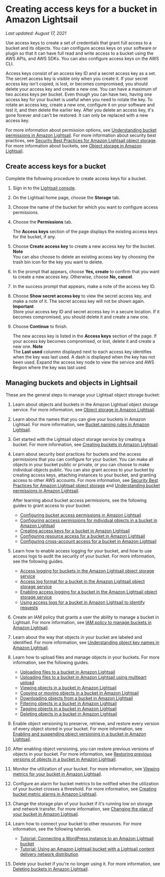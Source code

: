 # Creating access keys for a bucket in Amazon Lightsail<a name="amazon-lightsail-creating-bucket-access-keys"></a>

 *Last updated: August 17, 2021* 

Use access keys to create a set of credentials that grant full access to a bucket and its objects\. You can configure access keys on your software or plugin so that it can have full read and write access to a bucket using the AWS APIs, and AWS SDKs\. You can also configure access keys on the AWS CLI\.

Access keys consist of an access key ID and a secret access key as a set\. The secret access key is visible only when you create it\. If your secret access key isn't copied, is lost, or becomes compromised, you should delete your access key and create a new one\. You can have a maximum of two access keys per bucket\. Even though you can have two, having one access key for your bucket is useful when you need to rotate the key\. To rotate an access key, create a new one, configure it on your software and test it, and then delete the earlier key\. After you delete an access key, it's gone forever and can't be restored\. It can only be replaced with a new access key\.

For more information about permission options, see [Understanding bucket permissions in Amazon Lightsail](amazon-lightsail-understanding-bucket-permissions.md)\. For more information about security best practices, see [Security Best Practices for Amazon Lightsail object storage](amazon-lightsail-bucket-security-best-practices.md)\. For more information about buckets, see [Object storage in Amazon Lightsail](buckets-in-amazon-lightsail.md)\.

## Create access keys for a bucket<a name="create-bucket-access-keys"></a>

Complete the following procedure to create access keys for a bucket\.

1. Sign in to the [Lightsail console](https://lightsail.aws.amazon.com/)\.

1. On the Lightsail home page, choose the **Storage** tab\.

1. Choose the name of the bucket for which you want to configure access permissions\.

1. Choose the **Permissions** tab\.

   The **Access keys** section of the page displays the existing access keys for the bucket, if any\.

1. Choose **Create access key** to create a new access key for the bucket\.
**Note**  
You can also choose to delete an existing access key by choosing the trash bin icon for the key you want to delete\.

1. In the prompt that appears, choose **Yes, create** to confirm that you want to create a new access key\. Otherwise, choose **No, cancel**\.

1. In the success prompt that appears, make a note of the access key ID\.

1. Choose **Show secret access key** to view the secret access key, and make a note of it\. The secret access key will not be shown again\.
**Important**  
Store your access key ID and secret access key in a secure location\. If it becomes compromised, you should delete it and create a new one\.

1. Choose **Continue** to finish\.

   The new access key is listed in the **Access keys** section of the page\. If your access key becomes compromised, or lost, delete it and create a new one\.
**Note**  
The **Last used** colunmn displayed next to each access key identifies when the key was last used\. A dash is displayed when the key has not been used\. Expand the access key node to view the service and AWS Region where the key was last used\.

## Managing buckets and objects in Lightsail<a name="bucket-access-keys-managing-buckets-and-objects"></a>

These are the general steps to manage your Lightsail object storage bucket:

1. Learn about objects and buckets in the Amazon Lightsail object storage service\. For more information, see [Object storage in Amazon Lightsail](buckets-in-amazon-lightsail.md)\.

1. Learn about the names that you can give your buckets in Amazon Lightsail\. For more information, see [Bucket naming rules in Amazon Lightsail](bucket-naming-rules-in-amazon-lightsail.md)\.

1. Get started with the Lightsail object storage service by creating a bucket\. For more information, see [Creating buckets in Amazon Lightsail](amazon-lightsail-creating-buckets.md)\.

1. Learn about security best practices for buckets and the access permissions that you can configure for your bucket\. You can make all objects in your bucket public or private, or you can choose to make individual objects public\. You can also grant access to your bucket by creating access keys, attaching instances to your bucket, and granting access to other AWS accounts\. For more information, see [Security Best Practices for Amazon Lightsail object storage](amazon-lightsail-bucket-security-best-practices.md) and [Understanding bucket permissions in Amazon Lightsail](amazon-lightsail-understanding-bucket-permissions.md)\.

   After learning about bucket access permissions, see the following guides to grant access to your bucket:
   + [Configuring bucket access permissions in Amazon Lightsail](amazon-lightsail-configuring-bucket-permissions.md)
   + [Configuring access permissions for individual objects in a bucket in Amazon Lightsail](amazon-lightsail-configuring-individual-object-access.md)
   + [Creating access keys for a bucket in Amazon Lightsail](#amazon-lightsail-creating-bucket-access-keys)
   + [Configuring resource access for a bucket in Amazon Lightsail](amazon-lightsail-configuring-bucket-resource-access.md)
   + [Configuring cross\-account access for a bucket in Amazon Lightsail](amazon-lightsail-configuring-bucket-cross-account-access.md)

1. Learn how to enable access logging for your bucket, and how to use access logs to audit the security of your bucket\. For more information, see the following guides\.
   + [Access logging for buckets in the Amazon Lightsail object storage service](amazon-lightsail-bucket-access-logs.md)
   + [Access log format for a bucket in the Amazon Lightsail object storage service](amazon-lightsail-bucket-access-log-format.md)
   + [Enabling access logging for a bucket in the Amazon Lightsail object storage service](amazon-lightsail-enabling-bucket-access-logs.md)
   + [Using access logs for a bucket in Amazon Lightsail to identify requests](amazon-lightsail-using-bucket-access-logs.md)

1. Create an IAM policy that grants a user the ability to manage a bucket in Lightsail\. For more information, see [IAM policy to manage buckets in Amazon Lightsail](amazon-lightsail-bucket-management-policies.md)\.

1. Learn about the way that objects in your bucket are labeled and identified\. For more information, see [Understanding object key names in Amazon Lightsail](understanding-bucket-object-key-names-in-amazon-lightsail.md)\.

1. Learn how to upload files and manage objects in your buckets\. For more information, see the following guides\.
   + [Uploading files to a bucket in Amazon Lightsail](amazon-lightsail-uploading-files-to-a-bucket.md)
   + [Uploading files to a bucket in Amazon Lightsail using multipart upload](amazon-lightsail-uploading-files-to-a-bucket-using-multipart-upload.md)
   + [Viewing objects in a bucket in Amazon Lightsail](amazon-lightsail-viewing-objects-in-a-bucket.md)
   + [Copying or moving objects in a bucket in Amazon Lightsail](amazon-lightsail-copying-moving-bucket-objects.md)
   + [Downloading objects from a bucket in Amazon Lightsail](amazon-lightsail-downloading-bucket-objects.md)
   + [Filtering objects in a bucket in Amazon Lightsail](amazon-lightsail-filtering-bucket-objects.md)
   + [Tagging objects in a bucket in Amazon Lightsail](amazon-lightsail-tagging-bucket-objects.md)
   + [Deleting objects in a bucket in Amazon Lightsail](amazon-lightsail-deleting-bucket-objects.md)

1. Enable object versioning to preserve, retrieve, and restore every version of every object stored in your bucket\. For more information, see [Enabling and suspending object versioning in a bucket in Amazon Lightsail](amazon-lightsail-managing-bucket-object-versioning.md)\.

1. After enabling object versioning, you can restore previous versions of objects in your bucket\. For more information, see [Restoring previous versions of objects in a bucket in Amazon Lightsail](amazon-lightsail-restoring-bucket-object-versions.md)\.

1. Monitor the utilization of your bucket\. For more information, see [Viewing metrics for your bucket in Amazon Lightsail](amazon-lightsail-viewing-bucket-metrics.md)\.

1. Configure an alarm for bucket metrics to be notified when the utilization of your bucket crosses a threshold\. For more information, see [Creating bucket metric alarms in Amazon Lightsail](amazon-lightsail-adding-bucket-metric-alarms.md)\.

1. Change the storage plan of your bucket if it's running low on storage and network transfer\. For more information, see [Changing the plan of your bucket in Amazon Lightsail](amazon-lightsail-changing-bucket-plans.md)\.

1. Learn how to connect your bucket to other resources\. For more information, see the following tutorials\.
   + [Tutorial: Connecting a WordPress instance to an Amazon Lightsail bucket](amazon-lightsail-connecting-buckets-to-wordpress.md)
   + [Tutorial: Using an Amazon Lightsail bucket with a Lightsail content delivery network distribution](amazon-lightsail-using-distributions-with-buckets.md)

1. Delete your bucket if you're no longer using it\. For more information, see [Deleting buckets in Amazon Lightsail](amazon-lightsail-deleting-buckets.md)\.